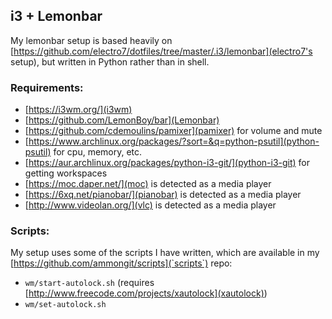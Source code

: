 ## i3 + Lemonbar

My lemonbar setup is based heavily on [https://github.com/electro7/dotfiles/tree/master/.i3/lemonbar](electro7's setup), but written in Python rather than in shell.

### Requirements:
* [https://i3wm.org/](i3wm)
* [https://github.com/LemonBoy/bar](Lemonbar)
* [https://github.com/cdemoulins/pamixer](pamixer) for volume and mute
* [https://www.archlinux.org/packages/?sort=&q=python-psutil](python-psutil) for cpu, memory, etc.
* [https://aur.archlinux.org/packages/python-i3-git/](python-i3-git) for getting workspaces
* [https://moc.daper.net/](moc) is detected as a media player
* [https://6xq.net/pianobar/](pianobar) is detected as a media player
* [http://www.videolan.org/](vlc) is detected as a media player

### Scripts:
My setup uses some of the scripts I have written, which are available in my [https://github.com/ammongit/scripts](`scripts`) repo:
* `wm/start-autolock.sh` (requires [http://www.freecode.com/projects/xautolock](xautolock))
* `wm/set-autolock.sh`

